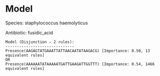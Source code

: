 
# Model

Species: staphylococcus haemolyticus

Antibiotic: fusidic_acid

```
Model (Disjunction - 2 rules):
------------------------------
Presence(AAGAGTATGAAATTATTAACAATATAAGACG) [Importance: 0.50, 13 equivalent rules]
OR
Presence(AAAAAATATAAAAATGATTGAAGATTGGTTT) [Importance: 0.54, 1466 equivalent rules]

```

